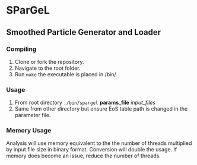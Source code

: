 # SParGeL
## Smoothed Particle Generator and Loader

### Compiling
1. Clone or fork the repository.
2. Navigate to the root folder.
3. Run `make` the executable is placed in /bin/.

### Usage
1. From root directory `./bin/spargel` **params_file** *input_files*
2. Same from other directory but ensure EoS table path is changed in the parameter file.

### Memory Usage
Analysis will use memory equivalent to the the number of threads multiplied by input file size in binary format. Conversion will double the usage. If memory does become an issue, reduce the number of threads.
